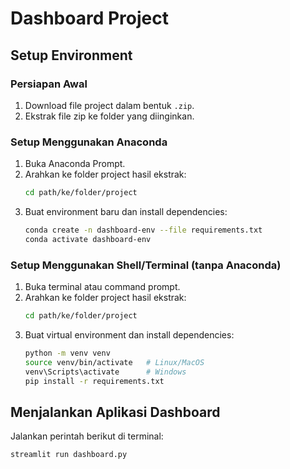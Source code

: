# Dashboard Project

## Setup Environment

### Persiapan Awal
1. Download file project dalam bentuk `.zip`.
2. Ekstrak file zip ke folder yang diinginkan.

### Setup Menggunakan Anaconda
1. Buka Anaconda Prompt.
2. Arahkan ke folder project hasil ekstrak:
   ```bash
   cd path/ke/folder/project
   ```
3. Buat environment baru dan install dependencies:
	```bash
	conda create -n dashboard-env --file requirements.txt
	conda activate dashboard-env
	```
### Setup Menggunakan Shell/Terminal (tanpa Anaconda)

1.  Buka terminal atau command prompt.
2.  Arahkan ke folder project hasil ekstrak:
	```bash
	cd path/ke/folder/project
	```
3. Buat virtual environment dan install dependencies:
	```bash
	python -m venv venv
	source venv/bin/activate   # Linux/MacOS
	venv\Scripts\activate      # Windows
	pip install -r requirements.txt
	```
## Menjalankan Aplikasi Dashboard

Jalankan perintah berikut di terminal:
```bash
streamlit run dashboard.py
```
